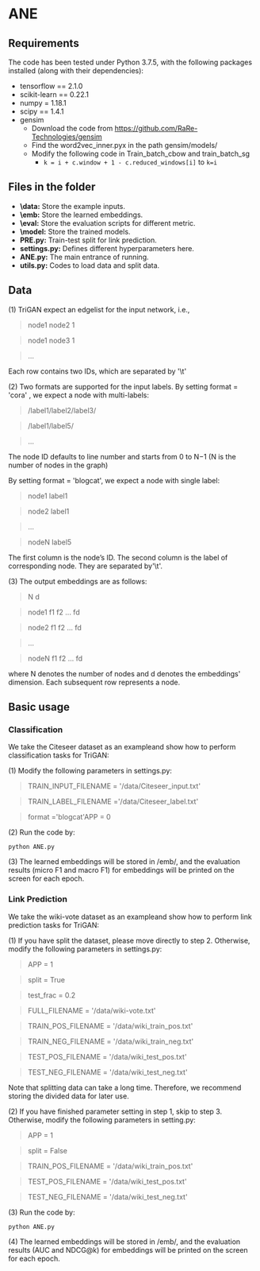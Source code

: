 # ANE
 
## Requirements
The code has been tested under Python 3.7.5, with the following packages installed (along with their dependencies):
- tensorflow == 2.1.0
- scikit-learn == 0.22.1
- numpy = 1.18.1
- scipy == 1.4.1
- gensim 
	* Download the code from https://github.com/RaRe-Technologies/gensim
	* Find the word2vec_inner.pyx in the path gensim/models/
	* Modify the following code in Train_batch_cbow and train_batch_sg
		* ```k = i + c.window + 1 - c.reduced_windows[i]``` to ```k=i```

## Files in the folder
- **\data:** Store the example inputs.
- **\emb:** Store the learned embeddings.
- **\eval:** Store the evaluation scripts for different metric.
- **\model:** Store the trained models.
- **PRE.py:** Train-test split for link prediction.
- **settings.py:** Defines different hyperparameters here.
- **ANE.py:** The main entrance of running.
- **utils.py:** Codes to load data and split data.
## Data

(1) TriGAN expect an edgelist for the input network, i.e.,
>node1 node2 1

>node1 node3 1

>...

Each row contains two IDs, which are separated by '\t'

(2) Two formats are supported for the input labels. By setting format = 'cora' , we expect a node with multi-labels:
>/label1/label2/label3/

>/label1/label5/

>...

The node ID defaults to line number and starts from 0 to N−1 (N is the number of nodes in the graph)

By setting format = 'blogcat', we expect a node with single label:
>node1   label1

>node2   label1

>...

>nodeN   label5

The first column is the node’s ID. The second column is the label of corresponding node. They are separated by'\t'.

(3) The output embeddings are as follows:
>N d

>node1 f1 f2 ... fd

>node2 f1 f2 ... fd

>...

>nodeN f1 f2 ... fd

where N denotes the number of nodes and d denotes the embeddings' dimension. Each subsequent row represents a node.

## Basic usage
### Classification
We take the Citeseer dataset as an exampleand show how to perform classification tasks for TriGAN:

(1) Modify the following parameters in settings.py:
>TRAIN_INPUT_FILENAME = '/data/Citeseer_input.txt'

>TRAIN_LABEL_FILENAME ='/data/Citeseer_label.txt'

>format ='blogcat'APP = 0

(2) Run the code by:

```python ANE.py```

(3) The learned embeddings will be stored in /emb/, and the evaluation results (micro F1 and macro F1) for embeddings will be printed on the screen for each epoch.

### Link Prediction
We take the wiki-vote dataset as an exampleand show how to perform link prediction tasks for TriGAN:

(1) If you have split the dataset, please move directly to step 2. Otherwise, modify the following parameters in settings.py:
>APP = 1

>split = True

>test_frac = 0.2
 
>FULL_FILENAME = '/data/wiki-vote.txt'

>TRAIN_POS_FILENAME = '/data/wiki_train_pos.txt'

>TRAIN_NEG_FILENAME = '/data/wiki_train_neg.txt'

>TEST_POS_FILENAME = '/data/wiki_test_pos.txt'

>TEST_NEG_FILENAME = '/data/wiki_test_neg.txt'

Note that splitting data can take a long time. Therefore, we recommend storing the divided data for later use.

(2) If you have finished parameter setting in step 1, skip to step 3. Otherwise, modify the following parameters in setting.py:
>APP = 1

>split = False

>TRAIN_POS_FILENAME = '/data/wiki_train_pos.txt'

>TEST_POS_FILENAME = '/data/wiki_test_pos.txt'

>TEST_NEG_FILENAME = '/data/wiki_test_neg.txt'

(3) Run the code by:

```python ANE.py```

(4) The learned embeddings will be stored in /emb/, and the evaluation results (AUC and NDCG@k) for embeddings will be printed on the screen for each epoch.
